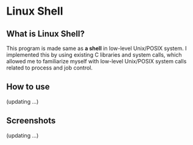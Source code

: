 # Linux Shell

## What is Linux Shell?
This program is made same as **a shell** in low-level Unix/POSIX system.
I implemented this by using existing C libraries and system calls, which allowed me to familiarize myself with low-level Unix/POSIX system calls related to process and job control.

## How to use
(updating ...)

## Screenshots

(updating ...)
